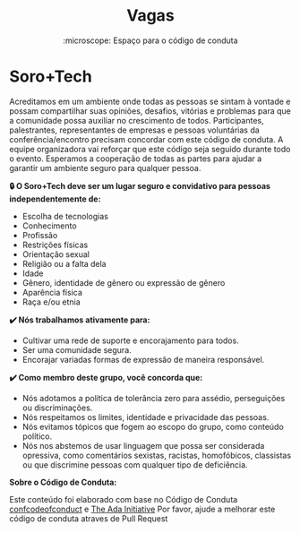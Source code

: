 <h1 align="center">Vagas</h1>

<p align="center">:microscope: Espaço para o código de conduta</p>

# Soro+Tech

Acreditamos em um ambiente onde todas as pessoas se sintam à vontade e possam compartilhar suas opiniões, desafios, vitórias e problemas para que a comunidade possa auxiliar no crescimento de todos. Participantes, palestrantes, representantes de empresas e pessoas voluntárias da conferência/encontro precisam concordar com este código de conduta. A equipe organizadora vai reforçar que este código seja seguido durante todo o evento. Esperamos a cooperação de todas as partes para ajudar a garantir um ambiente seguro para qualquer pessoa.

**🔒 O Soro+Tech deve ser um lugar seguro e convidativo para pessoas independentemente de:**

-	Escolha de tecnologias
-	Conhecimento
-	Profissão
-	Restrições físicas
-	Orientação sexual
-	Religião ou a falta dela
-	Idade
-	Gênero, identidade de gênero ou expressão de gênero
-	Aparência física
-	Raça e/ou etnia

**✔️ Nós trabalhamos ativamente para:**

-	Cultivar uma rede de suporte e encorajamento para todos.
-	Ser uma comunidade segura.
-	Encorajar variadas formas de expressão de maneira responsável.

**✔️ Como membro deste grupo, você concorda que:**

-	Nós adotamos a política de tolerância zero para assédio, perseguições ou discriminações.
-	Nós respeitamos os limites, identidade e privacidade das pessoas.
-	Nós evitamos tópicos que fogem ao escopo do grupo, como conteúdo político.
-	Nós nos abstemos de usar linguagem que possa ser considerada opressiva, como comentários sexistas, racistas, homofóbicos, classistas ou que discrimine pessoas com qualquer tipo de deficiência.

**Sobre o Código de Conduta:**

Este conteúdo foi elaborado com base no Código de Conduta [confcodeofconduct](https://confcodeofconduct.com/) e [The Ada Initiative](https://geekfeminism.fandom.com/wiki/Conference_anti-harassment/Policy)
Por favor, ajude a melhorar este código de conduta atraves de Pull Request
